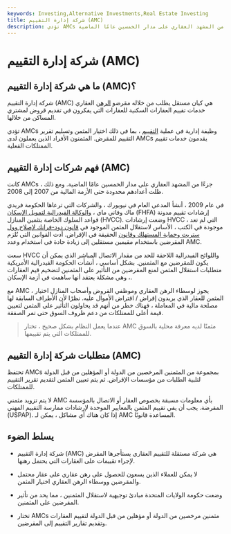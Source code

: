 ```yaml
---
keywords: Investing,Alternative Investments,Real Estate Investing
title: شركة إدارة التقييم (AMC)
description: تؤدي AMCs وظيفة إدارية في عملية التقييم وكانت جزءًا من المشهد العقاري على مدار الخمسين عامًا الماضية.
---
```


# شركة إدارة التقييم (AMC)
## ما هي شركة إدارة التقييم (AMC)؟

شركة إدارة التقييم (AMC) هي كيان مستقل يطلب من خلاله مقرضو [الرهن](/mortgage) العقاري خدمات تقييم العقارات السكنية للعقارات التي يفكرون في تقديم قروض لمشتري المساكن من خلالها.

تؤدي AMCs وظيفة إدارية في عملية [التقييم](/appraisal) ، بما في ذلك اختيار المثمن وتسليم تقرير التقييم للمقرض. المثمنون الأفراد الذين يعملون لدى AMCs يقدمون خدمات تقييم الممتلكات الفعلية.

## فهم شركات إدارة التقييم (AMC)

كانت AMCs جزءًا من المشهد العقاري على مدار الخمسين عامًا الماضية. ومع ذلك ، ظلت أعدادهم محدودة حتى الأزمة المالية من 2007 إلى 2008.

في عام 2009 ، أنشأ المدعي العام في نيويورك ، والشركات التي ترعاها الحكومة فريدي ماك وفاني ماي ، [والوكالة الفيدرالية لتمويل الإسكان](/fhfa) (FHFA) إرشادات تقييم مدونة قواعد السلوك الخاصة بتثمين المنازل (HVCC). وضعت إرشادات HVCC ، التي لم تعد موجودة في الكتب ، الأساس لاستقلال المثمن الموجود في [قانون دود-فرانك لإصلاح وول ستريت وحماية المستهلك وقانون](/dodd-frank-financial-regulatory-reform-bill) الحقيقة في الإقراض. أدت القوانين التي تُلزم المقرضين باستخدام مقيمين مستقلين إلى زيادة حادة في استخدام وعدد AMC.

سعت HVCC واللوائح الفيدرالية اللاحقة للحد من مقدار الاتصال المباشر الذي يمكن أن يكون للمقرضين مع المثمنين. بشكل أساسي ، أنشأت الحكومة الفيدرالية الأمريكية متطلبات استقلال المثمن لمنع المقرضين من التأثير على المثمنين لتضخيم قيم العقارات ، وهي مشكلة يعتقد أنها ساهمت في أزمة الإسكان.

مع AMC ، يجوز لوسطاء الرهن العقاري وموظفي القروض وأصحاب المنازل اختيار المثمن للعقار الذي يريدون إقراض / اقتراض الأموال عليه. نظرًا لأن الأطراف السابقة لها مصلحة مالية في المعاملة ، فهناك خطر من أنهم قد يحاولون التأثير على المثمن لتعيين قيمة أعلى للممتلكات من دعم ظروف السوق حتى تمر الصفقة.

> عندما يعمل النظام بشكل صحيح ، تختار AMC مثمنًا لديه معرفة محلية بالسوق للممتلكات التي يتم تقييمها.

>

## متطلبات شركة إدارة التقييم (AMC)

تحتفظ AMCs بمجموعة من المثمنين المرخصين من الدولة أو المؤهلين من قبل الدولة لتلبية الطلبات من مؤسسات الإقراض. ثم يتم تعيين المثمن لتقديم تقرير التقييم للممتلكات.

لا يتم تزويد مثمني AMC بأي معلومات مسبقة بخصوص العقار أو الاتصال بالمؤسسة المقرضة. يجب أن يفي تقييم المثمن بالمعايير الموحدة لإرشادات ممارسة التقييم المهني (USPAP). إذا كان هناك أي مشاكل ، يمكن لـ AMC المساعدة قانونًا.

## يسلط الضوء

- شركة إدارة التقييم (AMC) هي شركة مستقلة للتقييم العقاري يستأجرها المقرض لإجراء تقييمات على العقارات التي يحتمل رهنها.

- لا يمكن للعملاء الذين يسعون للحصول على رهن عقاري على عقار محتمل والمقرضين ووسطاء الرهن العقاري اختيار المثمن.

- وضعت حكومة الولايات المتحدة مبادئ توجيهية لاستقلال المثمنين ، مما يحد من تأثير المقرضين على المثمنين.

- تختار AMCs مثمنين مرخصين من الدولة أو مؤهلين من قبل الدولة لتقييم العقارات وتقديم تقارير التقييم إلى المقرضين.

